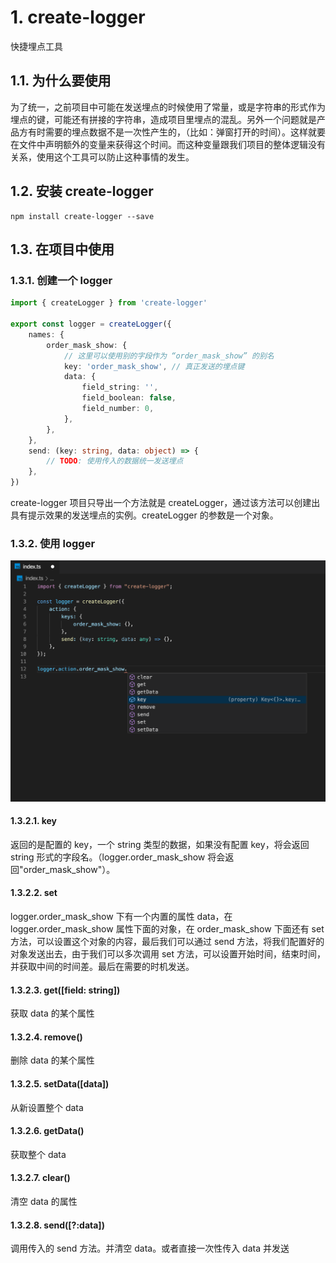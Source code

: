 # 1. create-logger

快捷埋点工具

## 1.1. 为什么要使用

为了统一，之前项目中可能在发送埋点的时候使用了常量，或是字符串的形式作为埋点的键，可能还有拼接的字符串，造成项目里埋点的混乱。另外一个问题就是产品方有时需要的埋点数据不是一次性产生的，（比如：弹窗打开的时间）。这样就要在文件中声明额外的变量来获得这个时间。而这种变量跟我们项目的整体逻辑没有关系，使用这个工具可以防止这种事情的发生。

## 1.2. 安装 create-logger

```
npm install create-logger --save
```

## 1.3. 在项目中使用

### 1.3.1. 创建一个 logger

```ts
import { createLogger } from 'create-logger'

export const logger = createLogger({
	names: {
		order_mask_show: {
			// 这里可以使用别的字段作为 “order_mask_show” 的别名
			key: 'order_mask_show', // 真正发送的埋点键
			data: {
				field_string: '',
				field_boolean: false,
				field_number: 0,
			},
		},
	},
	send: (key: string, data: object) => {
		// TODO: 使用传入的数据统一发送埋点
	},
})
```

create-logger 项目只导出一个方法就是 createLogger，通过该方法可以创建出具有提示效果的发送埋点的实例。createLogger 的参数是一个对象。

### 1.3.2. 使用 logger

![image](image/WechatIMG3.png)

#### 1.3.2.1. key

返回的是配置的 key，一个 string 类型的数据，如果没有配置 key，将会返回 string 形式的字段名。（logger.order_mask_show 将会返回"order_mask_show"）。

#### 1.3.2.2. set

logger.order_mask_show 下有一个内置的属性 data，在 logger.order_mask_show 属性下面的对象，在 order_mask_show 下面还有 set 方法，可以设置这个对象的内容，最后我们可以通过 send 方法，将我们配置好的对象发送出去，由于我们可以多次调用 set 方法，可以设置开始时间，结束时间，并获取中间的时间差。最后在需要的时机发送。

#### 1.3.2.3. get([field: string])

获取 data 的某个属性

#### 1.3.2.4. remove()

删除 data 的某个属性

#### 1.3.2.5. setData([data])

从新设置整个 data

#### 1.3.2.6. getData()

获取整个 data

#### 1.3.2.7. clear()

清空 data 的属性

#### 1.3.2.8. send([?:data])

调用传入的 send 方法。并清空 data。或者直接一次性传入 data 并发送
